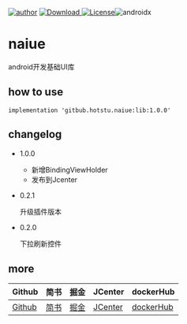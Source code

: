 [![author](https://img.shields.io/badge/author-hglf-blue.svg)](https://github.com/hotstu) [ ![Download](https://api.bintray.com/packages/hglf/maven/naiue/images/download.svg) ](https://bintray.com/hglf/maven/naiue/_latestVersion) [![License](https://img.shields.io/badge/License-Apache%202.0-blue.svg)](https://opensource.org/licenses/Apache-2.0)![androidx](https://img.shields.io/badge/androidx-ok-green.svg)
# naiue
android开发基础UI库

## how to use

```
implementation 'gitbub.hotstu.naiue:lib:1.0.0'
```

## changelog
* 1.0.0

    - 新增BindingViewHolder
    - 发布到Jcenter

* 0.2.1

    升级插件版本

* 0.2.0

    下拉刷新控件


## more

|Github|简书| 掘金|JCenter | dockerHub|
| -------------| ------------- |------------- |------------- |------------- |
| [Github](https://github.com/hotstu)| [简书](https://www.jianshu.com/u/ca2207af2001) | [掘金](https://juejin.im/user/5bee320651882516be2ebbfe) |[JCenter ](https://bintray.com/hglf/maven)      | [dockerHub](https://hub.docker.com/u/hglf)|

